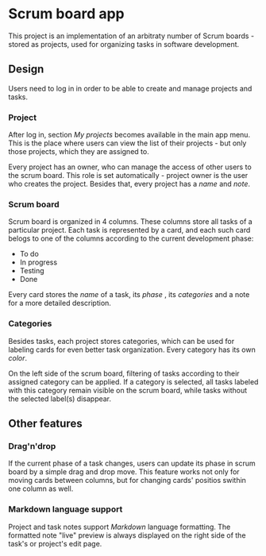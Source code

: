 # Scrum board app

This project is an implementation of an arbitraty number of Scrum boards - stored as projects, used for organizing tasks in software development. 

## Design
Users need to log in in order to be able to create and manage projects and tasks.

### Project
After log in, section _My projects_ becomes available in the main app menu. This is the place where users can view the list of their projects - but only those projects, which they are assigned to. 

Every project has an owner, who can manage the access of other users to the scrum board. This role is set automatically - project owner is the user who creates the project. Besides that, every project has a _name_ and _note_.

### Scrum board
Scrum board is organized in 4 columns. These columns store all tasks of a particular project. Each task is represented by a card, and each such card belogs to one of the columns according to the current development phase:
* To do
* In progress
* Testing
* Done

Every card stores the _name_ of a task, its _phase_ , its _categories_ and a note for a more detailed description. 

### Categories
Besides tasks, each project stores categories, which can be used for labeling cards for even better task organization. Every category has its own _color_.  

On the left side of the scrum board, filtering of tasks according to their assigned category can be applied. If a category is selected, all tasks labeled with this category remain visible on the scrum board, while tasks without the selected label(s) disappear.


## Other features
### Drag'n'drop
If the current phase of a task changes, users can update its phase in scrum board by a simple drag and drop move. This feature works not only for moving cards between columns, but for changing cards' positios swithin one column as well.

### Markdown language support
Project and task notes support _Markdown_ language formatting. The formatted note "live" preview is always displayed on the right side of the task's or project's edit page.
